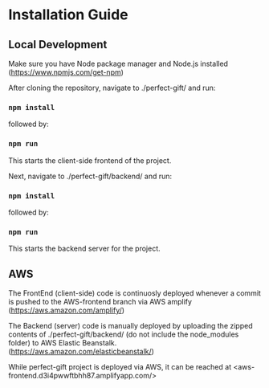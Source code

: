 # Installation Guide

## Local Development

Make sure you have Node package manager and Node.js installed (<https://www.npmjs.com/get-npm>)

After cloning the repository, navigate to ./perfect-gift/ and run:

### `npm install`

followed by:

### `npm run`

This starts the client-side frontend of the project.

Next, navigate to ./perfect-gift/backend/ and run:

### `npm install`

followed by:

### `npm run`

This starts the backend server for the project.

## AWS

The FrontEnd (client-side) code is continuosly deployed whenever a commit is pushed to the AWS-frontend branch via AWS amplify (<https://aws.amazon.com/amplify/>)

The Backend (server) code is manually deployed by uploading the zipped contents of ./perfect-gift/backend/ (do not include the node_modules folder) to AWS Elastic Beanstalk. (<https://aws.amazon.com/elasticbeanstalk/>)

While perfect-gift project is deployed via AWS, it can be reached at <aws-frontend.d3i4pwwftbhh87.amplifyapp.com/>
